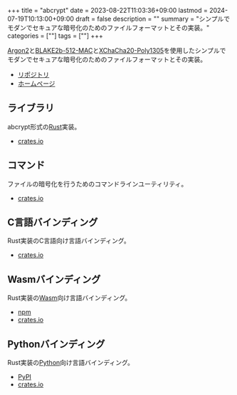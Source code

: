 +++
title = "abcrypt"
date = 2023-08-22T11:03:36+09:00
lastmod = 2024-07-19T10:13:00+09:00
draft = false
description = ""
summary = "シンプルでモダンでセキュアな暗号化のためのファイルフォーマットとその実装。"
categories = [""]
tags = [""]
+++

[Argon2](https://datatracker.ietf.org/doc/html/rfc9106)と[BLAKE2b-512-MAC](https://datatracker.ietf.org/doc/html/rfc7693)と[XChaCha20-Poly1305](https://datatracker.ietf.org/doc/html/draft-arciszewski-xchacha-03)を使用したシンプルでモダンでセキュアな暗号化のためのファイルフォーマットとその実装。

- [リポジトリ](https://github.com/sorairolake/abcrypt)
- [ホームページ](https://sorairolake.github.io/abcrypt/)

## ライブラリ

abcrypt形式の[Rust](https://www.rust-lang.org/)実装。

- [crates.io](https://crates.io/crates/abcrypt)

## コマンド

ファイルの暗号化を行うためのコマンドラインユーティリティ。

- [crates.io](https://crates.io/crates/abcrypt-cli)

## C言語バインディング

Rust実装のC言語向け言語バインディング。

- [crates.io](https://crates.io/crates/abcrypt-capi)

## Wasmバインディング

Rust実装の[Wasm](https://webassembly.org/)向け言語バインディング。

- [npm](https://www.npmjs.com/package/@sorairolake/abcrypt-wasm)
- [crates.io](https://crates.io/crates/abcrypt-wasm)

## Pythonバインディング

Rust実装の[Python](https://www.python.org/)向け言語バインディング。

- [PyPI](https://pypi.org/project/abcrypt-py/)
- [crates.io](https://crates.io/crates/abcrypt-py)
